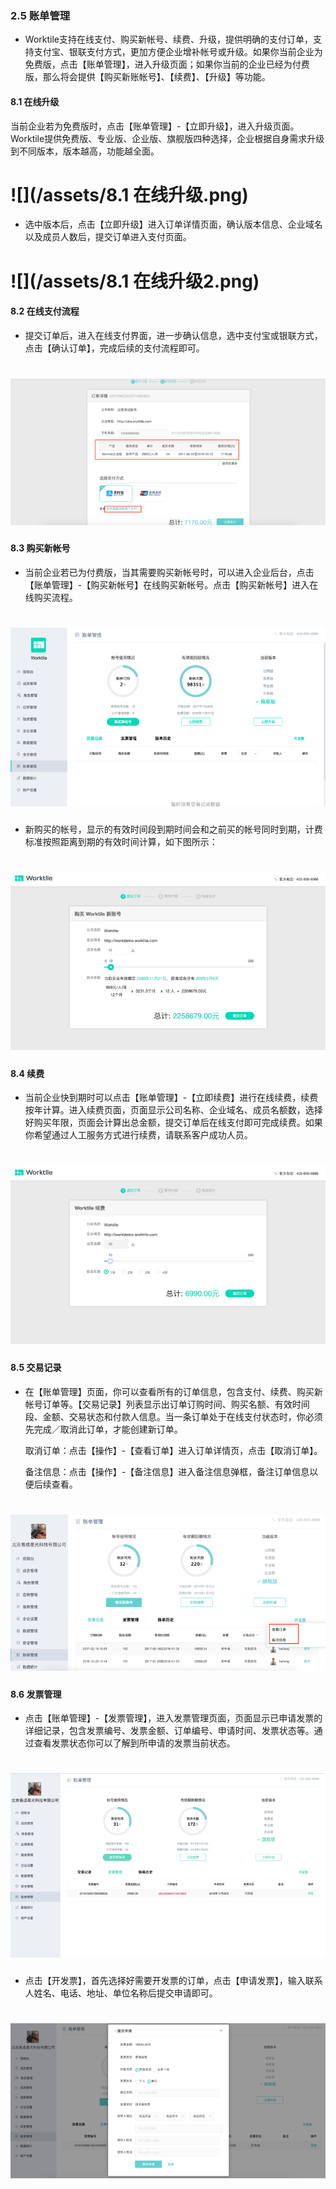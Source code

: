 ### 2.5 账单管理

* Worktile支持在线支付、购买新帐号、续费、升级，提供明确的支付订单，支持支付宝、银联支付方式，更加方便企业增补帐号或升级。如果你当前企业为免费版，点击【账单管理】，进入升级页面；如果你当前的企业已经为付费版，那么将会提供【购买新账帐号】、【续费】、【升级】等功能。

#### 8.1 在线升级

当前企业若为免费版时，点击【账单管理】-【立即升级】，进入升级页面。Worktile提供免费版、专业版、企业版、旗舰版四种选择，企业根据自身需求升级到不同版本，版本越高，功能越全面。

# ![](/assets/8.1 在线升级.png)

* 选中版本后，点击【立即升级】进入订单详情页面，确认版本信息、企业域名以及成员人数后，提交订单进入支付页面。

# ![](/assets/8.1 在线升级2.png)

#### 8.2 在线支付流程

* 提交订单后，进入在线支付界面，进一步确认信息，选中支付宝或银联方式，点击【确认订单】，完成后续的支付流程即可。

# ![](/assets/8.2在线支付流程.png)

#### 8.3 购买新帐号

* 当前企业若已为付费版，当其需要购买新帐号时，可以进入企业后台，点击【账单管理】-【购买新帐号】在线购买新帐号。点击【购买新帐号】进入在线购买流程。

# ![](/assets/8.3购买新账号.png)

* 新购买的帐号，显示的有效时间段到期时间会和之前买的帐号同时到期，计费标准按照距离到期的有效时间计算，如下图所示：

# ![](/assets/8.3购买新账号2.png)

#### 8.4 续费

* 当前企业快到期时可以点击【账单管理】-【立即续费】进行在线续费，续费按年计算。进入续费页面，页面显示公司名称、企业域名、成员名额数，选择好购买年限，页面会计算出总金额，提交订单后在线支付即可完成续费。如果你希望通过人工服务方式进行续费，请联系客户成功人员。

# ![](/assets/8.4续费.png)

#### 8.5 交易记录

* 在【账单管理】页面，你可以查看所有的订单信息，包含支付、续费、购买新帐号订单等。【交易记录】列表显示出订单订购时间、购买名额、有效时间段、金额、交易状态和付款人信息。当一条订单处于在线支付状态时，你必须先完成／取消此订单，才能创建新订单。

  取消订单：点击【操作】-【查看订单】进入订单详情页，点击【取消订单】。

  备注信息：点击【操作】-【备注信息】进入备注信息弹框，备注订单信息以便后续查看。

# ![](/assets/8.5交易记录.png)

#### 8.6 发票管理

* 点击【账单管理】-【发票管理】，进入发票管理页面，页面显示已申请发票的详细记录，包含发票编号、发票金额、订单编号、申请时间、发票状态等。通过查看发票状态你可以了解到所申请的发票当前状态。

# ![](/assets/8.6发票管理.png)

* 点击【开发票】，首先选择好需要开发票的订单，点击【申请发票】，输入联系人姓名、电话、地址、单位名称后提交申请即可。

# ![](/assets/8.6发票管理2.png)




